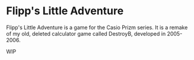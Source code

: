 # Flipp's Little Adventure
Flipp's Little Adventure is a game for the Casio Prizm series.
It is a remake of my old, deleted calculator game called DestroyB, developed in 2005-2006.

WIP
